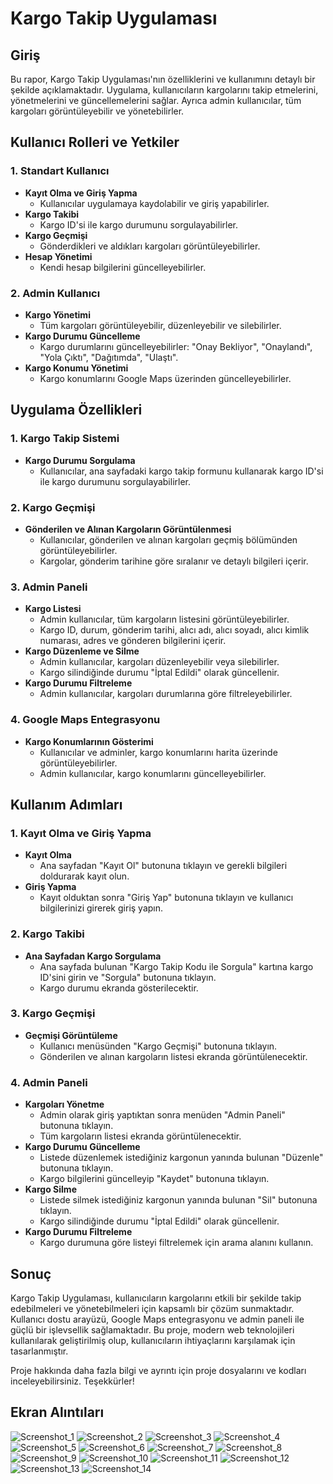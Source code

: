 # Kargo Takip Uygulaması

## Giriş
Bu rapor, Kargo Takip Uygulaması'nın özelliklerini ve kullanımını detaylı bir şekilde açıklamaktadır. Uygulama, kullanıcıların kargolarını takip etmelerini, yönetmelerini ve güncellemelerini sağlar. Ayrıca admin kullanıcılar, tüm kargoları görüntüleyebilir ve yönetebilirler.

## Kullanıcı Rolleri ve Yetkiler

### 1. Standart Kullanıcı
- **Kayıt Olma ve Giriş Yapma**
  - Kullanıcılar uygulamaya kaydolabilir ve giriş yapabilirler.
- **Kargo Takibi**
  - Kargo ID'si ile kargo durumunu sorgulayabilirler.
- **Kargo Geçmişi**
  - Gönderdikleri ve aldıkları kargoları görüntüleyebilirler.
- **Hesap Yönetimi**
  - Kendi hesap bilgilerini güncelleyebilirler.

### 2. Admin Kullanıcı
- **Kargo Yönetimi**
  - Tüm kargoları görüntüleyebilir, düzenleyebilir ve silebilirler.
- **Kargo Durumu Güncelleme**
  - Kargo durumlarını güncelleyebilirler: "Onay Bekliyor", "Onaylandı", "Yola Çıktı", "Dağıtımda", "Ulaştı".
- **Kargo Konumu Yönetimi**
  - Kargo konumlarını Google Maps üzerinden güncelleyebilirler.

## Uygulama Özellikleri

### 1. Kargo Takip Sistemi
- **Kargo Durumu Sorgulama**
  - Kullanıcılar, ana sayfadaki kargo takip formunu kullanarak kargo ID'si ile kargo durumunu sorgulayabilirler.

### 2. Kargo Geçmişi
- **Gönderilen ve Alınan Kargoların Görüntülenmesi**
  - Kullanıcılar, gönderilen ve alınan kargoları geçmiş bölümünden görüntüleyebilirler.
  - Kargolar, gönderim tarihine göre sıralanır ve detaylı bilgileri içerir.

### 3. Admin Paneli
- **Kargo Listesi**
  - Admin kullanıcılar, tüm kargoların listesini görüntüleyebilirler.
  - Kargo ID, durum, gönderim tarihi, alıcı adı, alıcı soyadı, alıcı kimlik numarası, adres ve gönderen bilgilerini içerir.
- **Kargo Düzenleme ve Silme**
  - Admin kullanıcılar, kargoları düzenleyebilir veya silebilirler.
  - Kargo silindiğinde durumu "İptal Edildi" olarak güncellenir.
- **Kargo Durumu Filtreleme**
  - Admin kullanıcılar, kargoları durumlarına göre filtreleyebilirler.

### 4. Google Maps Entegrasyonu
- **Kargo Konumlarının Gösterimi**
  - Kullanıcılar ve adminler, kargo konumlarını harita üzerinde görüntüleyebilirler.
  - Admin kullanıcılar, kargo konumlarını güncelleyebilirler.

## Kullanım Adımları

### 1. Kayıt Olma ve Giriş Yapma
- **Kayıt Olma**
  - Ana sayfadan "Kayıt Ol" butonuna tıklayın ve gerekli bilgileri doldurarak kayıt olun.
- **Giriş Yapma**
  - Kayıt olduktan sonra "Giriş Yap" butonuna tıklayın ve kullanıcı bilgilerinizi girerek giriş yapın.

### 2. Kargo Takibi
- **Ana Sayfadan Kargo Sorgulama**
  - Ana sayfada bulunan "Kargo Takip Kodu ile Sorgula" kartına kargo ID'sini girin ve "Sorgula" butonuna tıklayın.
  - Kargo durumu ekranda gösterilecektir.

### 3. Kargo Geçmişi
- **Geçmişi Görüntüleme**
  - Kullanıcı menüsünden "Kargo Geçmişi" butonuna tıklayın.
  - Gönderilen ve alınan kargoların listesi ekranda görüntülenecektir.

### 4. Admin Paneli
- **Kargoları Yönetme**
  - Admin olarak giriş yaptıktan sonra menüden "Admin Paneli" butonuna tıklayın.
  - Tüm kargoların listesi ekranda görüntülenecektir.
- **Kargo Durumu Güncelleme**
  - Listede düzenlemek istediğiniz kargonun yanında bulunan "Düzenle" butonuna tıklayın.
  - Kargo bilgilerini güncelleyip "Kaydet" butonuna tıklayın.
- **Kargo Silme**
  - Listede silmek istediğiniz kargonun yanında bulunan "Sil" butonuna tıklayın.
  - Kargo silindiğinde durumu "İptal Edildi" olarak güncellenir.
- **Kargo Durumu Filtreleme**
  - Kargo durumuna göre listeyi filtrelemek için arama alanını kullanın.

## Sonuç
Kargo Takip Uygulaması, kullanıcıların kargolarını etkili bir şekilde takip edebilmeleri ve yönetebilmeleri için kapsamlı bir çözüm sunmaktadır. Kullanıcı dostu arayüzü, Google Maps entegrasyonu ve admin paneli ile güçlü bir işlevsellik sağlamaktadır. Bu proje, modern web teknolojileri kullanılarak geliştirilmiş olup, kullanıcıların ihtiyaçlarını karşılamak için tasarlanmıştır.

Proje hakkında daha fazla bilgi ve ayrıntı için proje dosyalarını ve kodları inceleyebilirsiniz. Teşekkürler!

## Ekran Alıntıları

![Screenshot_1](https://github.com/ikliasaraya/BitirmeProjesi-KargoTakipUygulamas-ASPNET/assets/65564309/941d9ed2-5f9f-48db-9f40-870136be8532)
![Screenshot_2](https://github.com/ikliasaraya/BitirmeProjesi-KargoTakipUygulamas-ASPNET/assets/65564309/449eb91a-5d40-4c5b-85b3-866deba62b33)
![Screenshot_3](https://github.com/ikliasaraya/BitirmeProjesi-KargoTakipUygulamas-ASPNET/assets/65564309/ffd503ef-b6d9-4f6c-9368-2ebd16853829)
![Screenshot_4](https://github.com/ikliasaraya/BitirmeProjesi-KargoTakipUygulamas-ASPNET/assets/65564309/ab1b7d1e-5fb2-46ab-9a86-f0601bc0ab65)
![Screenshot_5](https://github.com/ikliasaraya/BitirmeProjesi-KargoTakipUygulamas-ASPNET/assets/65564309/1111e354-e58d-4105-96e0-6f1db6e2239f)
![Screenshot_6](https://github.com/ikliasaraya/BitirmeProjesi-KargoTakipUygulamas-ASPNET/assets/65564309/adc0c624-7e38-4b27-89ff-9ec204fd701d)
![Screenshot_7](https://github.com/ikliasaraya/BitirmeProjesi-KargoTakipUygulamas-ASPNET/assets/65564309/2fea1cbe-bbe4-4e16-b71a-0254d74f79cc)
![Screenshot_8](https://github.com/ikliasaraya/BitirmeProjesi-KargoTakipUygulamas-ASPNET/assets/65564309/808f633c-b8dc-4245-8820-106b792c4473)
![Screenshot_9](https://github.com/ikliasaraya/BitirmeProjesi-KargoTakipUygulamas-ASPNET/assets/65564309/c48c38b4-6393-406d-a37a-2b9c044b8824)
![Screenshot_10](https://github.com/ikliasaraya/BitirmeProjesi-KargoTakipUygulamas-ASPNET/assets/65564309/c8085185-702f-4ea8-9870-623cf4f57798)
![Screenshot_11](https://github.com/ikliasaraya/BitirmeProjesi-KargoTakipUygulamas-ASPNET/assets/65564309/2a78ed4f-5df8-457d-bcda-6e06316a32da)
![Screenshot_12](https://github.com/ikliasaraya/BitirmeProjesi-KargoTakipUygulamas-ASPNET/assets/65564309/b0cab7a8-bf0e-461b-9588-dbce9e98ff7c)
![Screenshot_13](https://github.com/ikliasaraya/BitirmeProjesi-KargoTakipUygulamas-ASPNET/assets/65564309/8abb1fe9-5373-4c45-a4e7-d23a49a026b6)
![Screenshot_14](https://github.com/ikliasaraya/BitirmeProjesi-KargoTakipUygulamas-ASPNET/assets/65564309/105f23ab-d099-4aca-8f62-0cb916446e5b)




